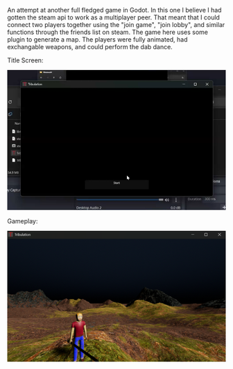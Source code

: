 An attempt at another full fledged game in Godot. In this one I believe I had gotten the steam api to work as a multiplayer peer. That meant that I could connect two players together using the "join game", "join lobby", and similar functions through the friends list on steam. The game here uses some plugin to generate a map. The players were fully animated, had exchangable weapons, and could perform the dab dance. 

Title Screen:

<img src="TitleScreen.png" alt="drawing" width="800"/>

Gameplay:

<img src="TribulationExamplePhoto.png" alt="drawing" width="800"/>
